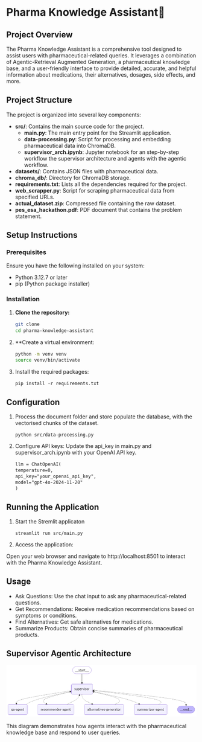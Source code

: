# Pharma Knowledge Assistant💊

## Project Overview

The Pharma Knowledge Assistant is a comprehensive tool designed to assist users with pharmaceutical-related queries. It leverages a combination of Agentic-Retrieval Augmented Generation, a pharmaceutical knowledge base, and a user-friendly interface to provide detailed, accurate, and helpful information about medications, their alternatives, dosages, side effects, and more.

## Project Structure

The project is organized into several key components:

- **src/**: Contains the main source code for the project.
  - **main.py**: The main entry point for the Streamlit application.
  - **data-processing.py**: Script for processing and embedding pharmaceutical data into ChromaDB.
  - **supervisor_arch.ipynb**: Jupyter notebook for an step-by-step workflow the supervisor architecture and agents with the agentic workflow.
- **datasets/**: Contains JSON files with pharmaceutical data.
- **chroma_db/**: Directory for ChromaDB storage.
- **requirements.txt**: Lists all the dependencies required for the project.
- **web_scrapper.py**: Script for scraping pharmaceutical data from specified URLs.
- **actual_dataset.zip**: Compressed file containing the raw dataset.
- **pes_esa_hackathon.pdf**: PDF document that contains the problem statement.

## Setup Instructions

### Prerequisites

Ensure you have the following installed on your system:

- Python 3.12.7 or later
- pip (Python package installer)

### Installation

1. **Clone the repository:**

   ```sh
   git clone 
   cd pharma-knowledge-assistant
   ```
2. **Create a virtual environment:

   ```sh
   python -m venv venv
   source venv/bin/activate 
   ```
3. Install the required packages:

   ```
   pip install -r requirements.txt
   ```

## Configuration

1. Process the document folder and store populate the database, with the vectorised chunks of the dataset.

   ```
   python src/data-processing.py
   ```
2. Configure API keys:
   Update the api_key in main.py and supervisor_arch.ipynb with your OpenAI API key.

   ```
   llm = ChatOpenAI(
   temperature=0,
   api_key="your_openai_api_key",
   model="gpt-4o-2024-11-20"
   )
   ```

## Running the Application

1. Start the Stremlit applicaton

   ```
   streamlit run src/main.py
   ```
2. Access the application:

Open your web browser and navigate to http://localhost:8501 to interact with the Pharma Knowledge Assistant.

## Usage

* Ask Questions: Use the chat input to ask any pharmaceutical-related questions.
* Get Recommendations: Receive medication recommendations based on symptoms or conditions.
* Find Alternatives: Get safe alternatives for medications.
* Summarize Products: Obtain concise summaries of pharmaceutical products.

## Supervisor Agentic Architecture

![Supervisor Agentic Architecture](./assets/agent-architecture.png)

This diagram demonstrates how agents interact with the pharmaceutical knowledge base and respond to user queries.